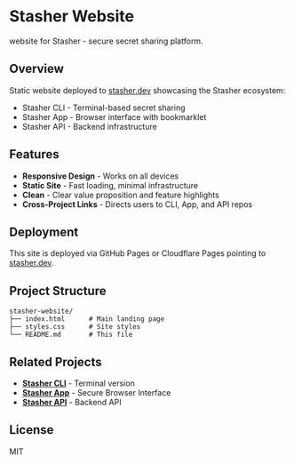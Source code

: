 # Stasher Website

website for Stasher - secure secret sharing platform.

## Overview

Static website deployed to [stasher.dev](https://stasher.dev) showcasing the Stasher ecosystem:
- Stasher CLI - Terminal-based secret sharing
- Stasher App - Browser interface with bookmarklet
- Stasher API - Backend infrastructure

## Features

- **Responsive Design** - Works on all devices
- **Static Site** - Fast loading, minimal infrastructure
- **Clean** - Clear value proposition and feature highlights
- **Cross-Project Links** - Directs users to CLI, App, and API repos

## Deployment

This site is deployed via GitHub Pages or Cloudflare Pages pointing to [stasher.dev](https://stasher.dev).

## Project Structure

```
stasher-website/
├── index.html      # Main landing page
├── styles.css      # Site styles
└── README.md       # This file
```

## Related Projects

- **[Stasher CLI](https://github.com/stasher-dev/stasher-cli)** - Terminal version
- **[Stasher App](https://github.com/stasher-dev/stasher-app)** - Secure Browser Interface  
- **[Stasher API](https://github.com/stasher-dev/stasher-api)** - Backend API

## License

MIT